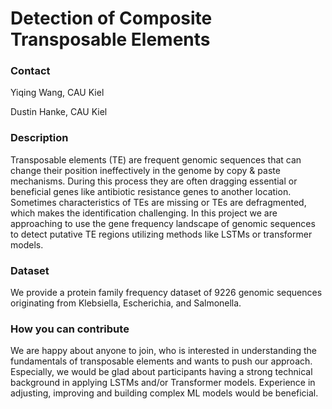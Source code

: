 # Detection of Composite Transposable Elements

### Contact

Yiqing Wang, CAU Kiel

Dustin Hanke, CAU Kiel

### Description

Transposable elements (TE) are frequent genomic sequences that can change their position ineffectively in the genome by copy & paste mechanisms. During this process they are often dragging essential or beneficial genes like antibiotic resistance genes to another location. Sometimes characteristics of TEs are missing or TEs are defragmented, which makes the identification challenging. In this project we are approaching to use the gene frequency landscape of genomic sequences to detect putative TE regions utilizing methods like LSTMs or transformer models.

### Dataset

We provide a protein family frequency dataset of 9226 genomic sequences originating from Klebsiella, Escherichia, and Salmonella.

### How you can contribute

We are happy about anyone to join, who is interested in understanding the fundamentals of transposable elements and wants to push our approach. Especially, we would be glad about participants having a strong technical background in applying LSTMs and/or Transformer models. Experience in adjusting, improving and building complex ML models would be beneficial.
